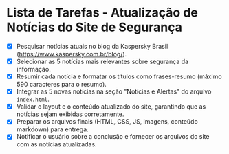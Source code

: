 # Lista de Tarefas - Atualização de Notícias do Site de Segurança

- [X] Pesquisar notícias atuais no blog da Kaspersky Brasil (https://www.kaspersky.com.br/blog/).
- [X] Selecionar as 5 notícias mais relevantes sobre segurança da informação.
- [X] Resumir cada notícia e formatar os títulos como frases-resumo (máximo 590 caracteres para o resumo).
- [X] Integrar as 5 novas notícias na seção "Notícias e Alertas" do arquivo `index.html`.
- [X] Validar o layout e o conteúdo atualizado do site, garantindo que as notícias sejam exibidas corretamente.
- [X] Preparar os arquivos finais (HTML, CSS, JS, imagens, conteúdo markdown) para entrega.
- [X] Notificar o usuário sobre a conclusão e fornecer os arquivos do site com as notícias atualizadas.
